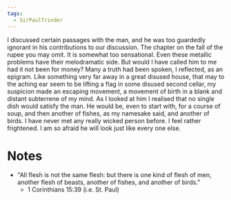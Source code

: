```yaml
---
tags:
  - SirPaulTrinder
---
```

I discussed certain passages with the man, and he was too guardedly ignorant in his contributions to our discussion. The chapter on the fall of the rupee you may omit. It is somewhat too sensational. Even these metallic problems have their melodramatic side. But would I have called him to me had it not been for money? Many a truth had been spoken, I reflected, as an epigram. Like something very far away in a great disused house, that may to the aching ear seem to be lifting a flag in some disused second cellar, my suspicion made an escaping movement, a movement of birth in a blank and distant subterrene of my mind. As I looked at him I realised that no single dish would satisfy the man. He would be, even to start with, for a course of soup, and then another of fishes, as my namesake said, and another of birds. I have never met any really wicked person before. I feel rather frightened. I am so afraid he will look just like every one else.

# Notes
- "All flesh is not the same flesh: but there is one kind of flesh of men, another flesh of beasts, another of fishes, and another of birds."
	- 1 Corinthians 15:39 (i.e. St. Paul)